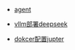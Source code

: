 * [agent](llm/agent.md)

* [vllm部署deepseek](llm/vllm部署deepseek.md)

* [dokcer配置jupter](llm/dokcer配置jupter.md)
  

